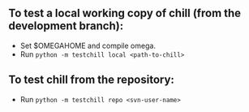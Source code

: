 To test a local working copy of chill (from the development branch):  
--------------------------------------------------------------------  
- Set $OMEGAHOME and compile omega.  
- Run `python -m testchill local <path-to-chill>`  

To test chill from the repository:
----------------------------------
- Run `python -m testchill repo <svn-user-name>`


